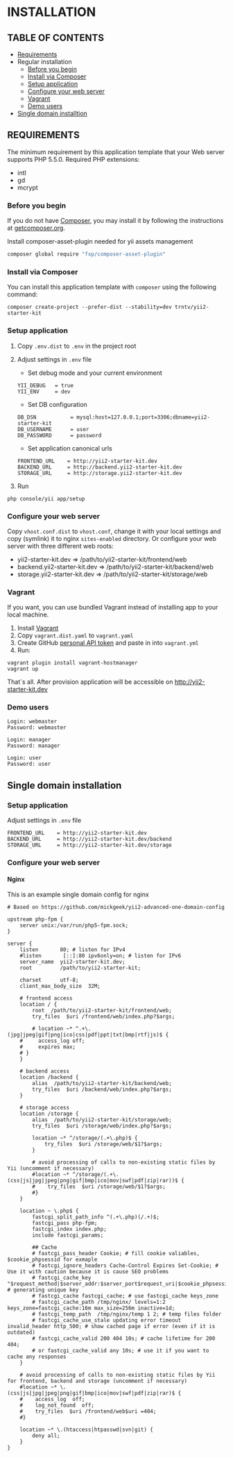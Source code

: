 # INSTALLATION

## TABLE OF CONTENTS
- [Requirements](#requirements)
- Regular installation
    - [Before you begin](#before-you-begin)
    - [Install via Composer](#install-via-composer)
    - [Setup application](#setup-application)
    - [Configure your web server](#configure-your-web-server)
    - [Vagrant](#vagrant)
    - [Demo users](#demo-user)
- [Single domain installtion](#single-domain-installation)

## REQUIREMENTS
The minimum requirement by this application template that your Web server supports PHP 5.5.0.
Required PHP extensions:
- intl
- gd
- mcrypt

### Before you begin
If you do not have [Composer](http://getcomposer.org/), you may install it by following the instructions
at [getcomposer.org](http://getcomposer.org/doc/00-intro.md#installation-nix).

Install composer-asset-plugin needed for yii assets management
```bash
composer global require "fxp/composer-asset-plugin"
```

### Install via Composer

You can install this application template with `composer` using the following command:

```
composer create-project --prefer-dist --stability=dev trntv/yii2-starter-kit
```

### Setup application
1. Copy `.env.dist` to `.env` in the project root
2. Adjust settings in `.env` file
	- Set debug mode and your current environment
	```
	YII_DEBUG   = true
	YII_ENV     = dev
	```
	- Set DB configuration
	```
	DB_DSN           = mysql:host=127.0.0.1;port=3306;dbname=yii2-starter-kit
	DB_USERNAME      = user
	DB_PASSWORD      = password
	```

	- Set application canonical urls
	```
	FRONTEND_URL    = http://yii2-starter-kit.dev
	BACKEND_URL     = http://backend.yii2-starter-kit.dev
	STORAGE_URL     = http://storage.yii2-starter-kit.dev
	```

3. Run
```
php console/yii app/setup
```

### Configure your web server
Copy `vhost.conf.dist` to `vhost.conf`, change it with your local settings and copy (symlink) it to nginx ``sites-enabled`` directory.
Or configure your web server with three different web roots:
- yii2-starter-kit.dev => /path/to/yii2-starter-kit/frontend/web
- backend.yii2-starter-kit.dev => /path/to/yii2-starter-kit/backend/web
- storage.yii2-starter-kit.dev => /path/to/yii2-starter-kit/storage/web


### Vagrant
If you want, you can use bundled Vagrant instead of installing app to your local machine.

1. Install [Vagrant](https://www.vagrantup.com/)
2. Copy `vagrant.dist.yaml` to `vagrant.yaml`
3. Create GitHub [personal API token](https://github.com/blog/1509-personal-api-tokens) and paste in into `vagrant.yml`
4. Run:
```
vagrant plugin install vagrant-hostmanager
vagrant up
```
That`s all. After provision application will be accessible on http://yii2-starter-kit.dev

### Demo users
```
Login: webmaster
Password: webmaster

Login: manager
Password: manager

Login: user
Password: user
```

## Single domain installation
### Setup application
Adjust settings in `.env` file

```
FRONTEND_URL    = http://yii2-starter-kit.dev
BACKEND_URL     = http://yii2-starter-kit.dev/backend
STORAGE_URL     = http://yii2-starter-kit.dev/storage
```
	

### Configure your web server
#### Nginx
This is an example single domain config for nginx

```
# Based on https://github.com/mickgeek/yii2-advanced-one-domain-config

upstream php-fpm {
    server unix:/var/run/php5-fpm.sock;
}

server {
    listen       80; # listen for IPv4
    #listen       [::]:80 ipv6only=on; # listen for IPv6
    server_name  yii2-starter-kit.dev;
    root         /path/to/yii2-starter-kit;

    charset      utf-8;
    client_max_body_size  32M;

    # frontend access
    location / {
        root  /path/to/yii2-starter-kit/frontend/web;
        try_files  $uri /frontend/web/index.php?$args;
        
        # location ~* ^.+\.(jpg|jpeg|gif|png|ico|css|pdf|ppt|txt|bmp|rtf|js)$ {
	#	  access_log off;
	#	  expires max;
	# }
    }
    
    # backend access
    location /backend {
        alias  /path/to/yii2-starter-kit/backend/web;
        try_files  $uri /backend/web/index.php?$args;
    }
    
    # storage access
    location /storage {
        alias  /path/to/yii2-starter-kit/storage/web;
        try_files  $uri /storage/web/index.php?$args;

        location ~* ^/storage/(.+\.php)$ {
            try_files  $uri /storage/web/$1?$args;
        }

        # avoid processing of calls to non-existing static files by Yii (uncomment if necessary)
        #location ~* ^/storage/(.+\.(css|js|jpg|jpeg|png|gif|bmp|ico|mov|swf|pdf|zip|rar))$ {
        #    try_files  $uri /storage/web/$1?$args;
        #}
    }

    location ~ \.php$ {
  		fastcgi_split_path_info ^(.+\.php)(/.+)$;
  		fastcgi_pass php-fpm;
  		fastcgi_index index.php;
  		include fastcgi_params;
  
  		## Cache
  		# fastcgi_pass_header Cookie; # fill cookie valiables, $cookie_phpsessid for exmaple
  		# fastcgi_ignore_headers Cache-Control Expires Set-Cookie; # Use it with caution because it is cause SEO problems
  		# fastcgi_cache_key "$request_method|$server_addr:$server_port$request_uri|$cookie_phpsessid"; # generating unique key
  		# fastcgi_cache fastcgi_cache; # use fastcgi_cache keys_zone
  		# fastcgi_cache_path /tmp/nginx/ levels=1:2 keys_zone=fastcgi_cache:16m max_size=256m inactive=1d;
  		# fastcgi_temp_path  /tmp/nginx/temp 1 2; # temp files folder
  		# fastcgi_cache_use_stale updating error timeout invalid_header http_500; # show cached page if error (even if it is outdated)
  		# fastcgi_cache_valid 200 404 10s; # cache lifetime for 200 404;
  		# or fastcgi_cache_valid any 10s; # use it if you want to cache any responses
  	}

    # avoid processing of calls to non-existing static files by Yii for frontend, backend and storage (uncomment if necessary)
    #location ~* \.(css|js|jpg|jpeg|png|gif|bmp|ico|mov|swf|pdf|zip|rar)$ {
    #    access_log  off;
    #    log_not_found  off;
    #    try_files  $uri /frontend/web$uri =404;
    #}

    location ~* \.(htaccess|htpasswd|svn|git) {
        deny all;
    }
}
```
